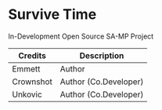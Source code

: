 # Survive Time

In-Development Open Source SA-MP Project

| Credits | Description |
| --- | --- |
| Emmett | Author |
| Crownshot | Author (Co.Developer) |
| Unkovic | Author (Co.Developer) |
